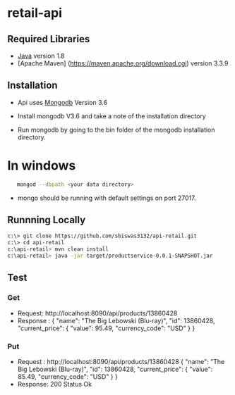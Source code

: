 # retail-api

## Required Libraries
  - [Java](http://www.oracle.com/technetwork/java/javase/downloads/jre8-downloads-2133155.html) version 1.8 
  - [Apache Maven] (https://maven.apache.org/download.cgi) version 3.3.9

## Installation
  - Api uses [Mongodb](https://www.mongodb.com/download-center?filter=enterprise&utm_source=google&utm_campaign=Americas_US_CorpEntOnly_Brand_Beta_FM&utm_keyword=%2Bmongo%20%2B3.6%20%2Bdownload&utm_device=c&utm_network=g&utm_medium=cpc&utm_creative=241824498179&utm_matchtype=b&_bt=241824498179&_bk=%2Bmongo%20%2B3.6%20%2Bdownload&_bm=b&_bn=g&jmp=search&gclid=EAIaIQobChMIzrTU-87J2wIVkONkCh3UagHjEAAYASAAEgIs0vD_BwE#enterprise) Version 3.6

   - Install mongodb V3.6 and take a note of the installation directory
   - Run mongodb by going to the bin folder of the mongodb installation directory.  
   # In windows 
   ```sh 
      mongod --dbpath <your data directory>
   ```
   - mongo should be running with default settings on port 27017.

## Runnning Locally
```sh
c:\> git clone https://github.com/sbiswas3132/api-retail.git
c:\> cd api-retail
c:\api-retail> mvn clean install
c:\api-retail> java -jar target/productservice-0.0.1-SNAPSHOT.jar
```
    
## Test

### Get 
- Request: http://localhost:8090/api/products/13860428
- Response :
{
   "name": "The Big Lebowski (Blu-ray)",
   "id": 13860428,
   "current_price":    {
      "value": 95.49,
      "currency_code": "USD"
   }
}

### Put 
- Request : http://localhost:8090/api/products/13860428
{
   "name": "The Big Lebowski (Blu-ray)",
   "id": 13860428,
   "current_price":    {
      "value": 85.49,
      "currency_code": "USD"
   }
}
- Response: 200 Status Ok
